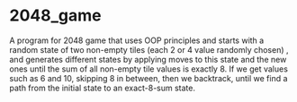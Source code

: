 # 2048_game

A program for 2048 game that uses OOP principles and starts with a random state of two non-empty tiles (each 2 or 4 value randomly chosen) , and generates different states by applying moves to this state and the new ones until the sum of all non-empty tile values is exactly 8. If we get values such as 6 and 10, skipping 8 in between, then we backtrack, until we find a path from the initial state to an exact-8-sum state.
